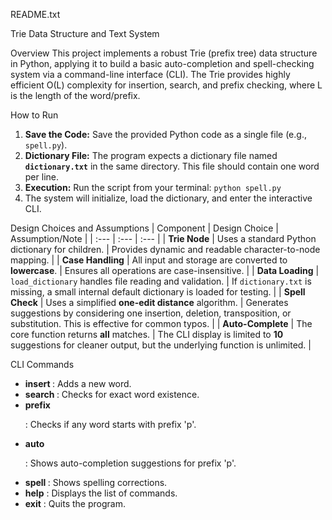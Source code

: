 README.txt

 Trie Data Structure and Text System

 Overview
This project implements a robust Trie (prefix tree) data structure in Python, applying it to build a basic auto-completion and spell-checking system via a command-line interface (CLI). The Trie provides highly efficient O(L) complexity for insertion, search, and prefix checking, where L is the length of the word/prefix.

 How to Run
1.  **Save the Code:** Save the provided Python code as a single file (e.g., `spell.py`).
2.  **Dictionary File:** The program expects a dictionary file named **`dictionary.txt`** in the same directory. This file should contain one word per line.
3.  **Execution:** Run the script from your terminal:
    `python spell.py`
4.  The system will initialize, load the dictionary, and enter the interactive CLI.

 Design Choices and Assumptions
| Component | Design Choice | Assumption/Note |
| :--- | :--- | :--- |
| **Trie Node** | Uses a standard Python dictionary for children. | Provides dynamic and readable character-to-node mapping. |
| **Case Handling** | All input and storage are converted to **lowercase**. | Ensures all operations are case-insensitive. |
| **Data Loading** | `load_dictionary` handles file reading and validation. | If `dictionary.txt` is missing, a small internal default dictionary is loaded for testing. |
| **Spell Check** | Uses a simplified **one-edit distance** algorithm. | Generates suggestions by considering one insertion, deletion, transposition, or substitution. This is effective for common typos. |
| **Auto-Complete** | The core function returns **all** matches. | The CLI display is limited to **10** suggestions for cleaner output, but the underlying function is unlimited. |

 CLI Commands
* **insert <word>** : Adds a new word.
* **search <word>** : Checks for exact word existence.
* **prefix <p>** : Checks if any word starts with prefix 'p'.
* **auto <p>** : Shows auto-completion suggestions for prefix 'p'.
* **spell <word>** : Shows spelling corrections.
* **help** : Displays the list of commands.
* **exit** : Quits the program.
